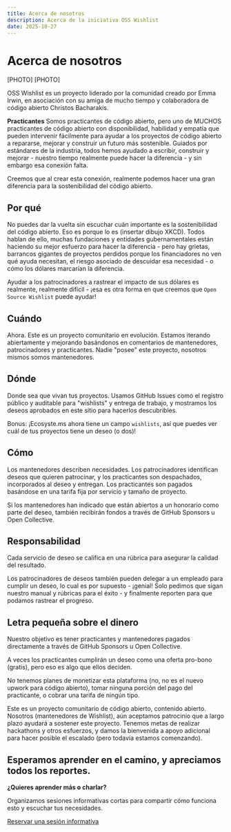 ```yaml
---
title: Acerca de nosotros
description: Acerca de la iniciativa OSS Wishlist
date: 2025-10-27
---
```


# Acerca de nosotros

[PHOTO] [PHOTO]

OSS Wishlist es un proyecto liderado por la comunidad creado por Emma Irwin, en asociación con su amiga de mucho tiempo y colaboradora de código abierto Christos Bacharakis.

**Practicantes** Somos practicantes de código abierto, pero uno de MUCHOS practicantes de código abierto con disponibilidad, habilidad y empatía que pueden intervenir fácilmente para ayudar a los proyectos de código abierto a repararse, mejorar y construir un futuro más sostenible. Guiados por estándares de la industria, todos hemos ayudado a escribir, construir y mejorar - nuestro tiempo realmente puede hacer la diferencia - y sin embargo esa conexión falta.

Creemos que al crear esta conexión, realmente podemos hacer una gran diferencia para la sostenibilidad del código abierto.

## Por qué

No puedes dar la vuelta sin escuchar cuán importante es la sostenibilidad del código abierto. Eso es porque lo es (insertar dibujo XKCD). Todos hablan de ello, muchas fundaciones y entidades gubernamentales están haciendo su mejor esfuerzo para hacer la diferencia - pero hay grietas, barrancos gigantes de proyectos perdidos porque los financiadores no ven qué ayuda necesitan, el riesgo asociado de descuidar esa necesidad - o cómo los dólares marcarían la diferencia.

Ayudar a los patrocinadores a rastrear el impacto de sus dólares es realmente, realmente difícil - ¡esa es otra forma en que creemos que `Open Source Wishlist` puede ayudar!

## Cuándo

Ahora. Este es un proyecto comunitario en evolución. Estamos iterando abiertamente y mejorando basándonos en comentarios de mantenedores, patrocinadores y practicantes. Nadie "posee" este proyecto, nosotros mismos somos mantenedores.

## Dónde

Donde sea que vivan tus proyectos. Usamos GitHub Issues como el registro público y auditable para "wishlists" y entrega de trabajo, y mostramos los deseos aprobados en este sitio para hacerlos descubribles.

Bonus: ¡Ecosyste.ms ahora tiene un campo `wishlists`, así que puedes ver cuál de tus proyectos tiene un deseo (o dos)!

## Cómo

Los mantenedores describen necesidades. Los patrocinadores identifican deseos que quieren patrocinar, y los practicantes son despachados, incorporados al deseo y entregan. Los practicantes son pagados basándose en una tarifa fija por servicio y tamaño de proyecto.

Si los mantenedores han indicado que están abiertos a un honorario como parte del deseo, también recibirán fondos a través de GitHub Sponsors u Open Collective.

## Responsabilidad

Cada servicio de deseo se califica en una rúbrica para asegurar la calidad del resultado.

Los patrocinadores de deseos también pueden delegar a un empleado para cumplir un deseo, lo cual es por supuesto - ¡genial! Solo pedimos que sigan nuestro manual y rúbricas para el éxito - y finalmente reporten para que podamos rastrear el progreso.

## Letra pequeña sobre el dinero

Nuestro objetivo es tener practicantes y mantenedores pagados directamente a través de GitHub Sponsors u Open Collective.

A veces los practicantes cumplirán un deseo como una oferta pro-bono (gratis), pero eso es algo que ellos deciden.

No tenemos planes de monetizar esta plataforma (no, no es el nuevo upwork para código abierto), tomar ninguna porción del pago del practicante, o cobrar una tarifa de ningún tipo.

Este es un proyecto comunitario de código abierto, contenido abierto. Nosotros (mantenedores de Wishlist), aún aceptamos patrocinio que a largo plazo ayudará a sostener este proyecto. Tenemos metas de realizar hackathons y otros esfuerzos, y damos la bienvenida a apoyo adicional para hacer posible el escalado (pero todavía estamos comenzando).

**Esperamos aprender en el camino, y apreciamos todos los reportes**.
---

**¿Quieres aprender más o charlar?**

Organizamos sesiones informativas cortas para compartir cómo funciona esto y escuchar tus necesidades.

[Reservar una sesión informativa](https://calendly.com/emma-irwin-z6wm)
